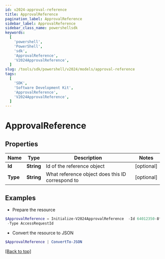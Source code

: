 ```yaml
---
id: v2024-approval-reference
title: ApprovalReference
pagination_label: ApprovalReference
sidebar_label: ApprovalReference
sidebar_class_name: powershellsdk
keywords:
  [
    'powershell',
    'PowerShell',
    'sdk',
    'ApprovalReference',
    'V2024ApprovalReference',
  ]
slug: /tools/sdk/powershell/v2024/models/approval-reference
tags:
  [
    'SDK',
    'Software Development Kit',
    'ApprovalReference',
    'V2024ApprovalReference',
  ]
---
```


# ApprovalReference

## Properties

| Name | Type | Description | Notes |
| --- | --- | --- | --- |
| **Id** | **String** | Id of the reference object | [optional] |
| **Type** | **String** | What reference object does this ID correspond to | [optional] |

## Examples

- Prepare the resource

```powershell
$ApprovalReference = Initialize-V2024ApprovalReference  -Id 64012350-8fd9-4f6c-a170-1fe123683899 `
 -Type AccessRequestId
```

- Convert the resource to JSON

```powershell
$ApprovalReference | ConvertTo-JSON
```

[[Back to top]](#)
